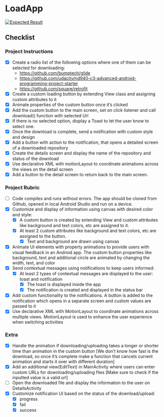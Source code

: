 # LoadApp

[![Expected Result](https://img.youtube.com/vi/a2l2cuMWh20/0.jpg)](https://www.youtube.com/watch?v=a2l2cuMWh20)

## Checklist

### Project Instructions
- [x] Create a radio list of the following options where one of them can be selected for downloading:
  * https://github.com/bumptech/glide
  * https://github.com/udacity/nd940-c3-advanced-android-programming-project-starter
  * https://github.com/square/retrofit
- [x] Create a custom loading button by extending View class and assigning custom attributes to it
- [x] Animate properties of the custom button once it’s clicked
- [x] Add the custom button to the main screen, set on click listener and call download() function with selected Url
- [x] If there is no selected option, display a Toast to let the user know to select one.
- [x] Once the download is complete, send a notification with custom style and design
- [x] Add a button with action to the notification, that opens a detailed screen of a downloaded repository
- [x] Create the details screen and display the name of the repository and status of the download
- [x] Use declarative XML with motionLayout to coordinate animations across the views on the detail screen
- [x] Add a button to the detail screen to return back to the main screen.

### Project Rubric
- [ ] Code compiles and runs without errors. The app should be cloned from Github, opened in local Android Studio and run on a device.
- [x] Customize and display of information using canvas with desired color and style:
  - [x] A custom button is created by extending View and custom attributes like background and text colors, etc are assigned to it.
  - [x] At least 2 custom attributes like background and text colors, etc are assigned to the button.
    - [x] Text and background are drawn using canvas
- [x] Animate UI elements with property animations to provide users with visual feedback in an Android app. The custom button properties like background, text and additional circle are animated by changing the width, text, and color
- [x] Send contextual messages using notifications to keep users informed:
  - [x] At least 2 types of contextual messages are displayed to the user: toast and notification
    - [x] The toast is displayed inside the app
    - [x] The notification is created and displayed in the status bar
- [x] Add custom functionality to the notifications. A button is added to the notification which opens in a separate screen and custom values are passed to it
- [x] Use declarative XML with MotionLayout to coordinate animations across multiple views. MotionLayout is used to enhance the user experience when switching activities

### Extra
- [x] Handle the animation if downloading/uploading takes a longer or shorter time than animation in the custom button [We don’t know how fast is the download, so once it’s complete make a function that cancels current animation and starts it over with different duration]
- [x] Add an additional view(EditText) in MainActivity where users can enter custom URLs for downloading/uploading files [Make sure to check if the inputted value is a valid url]
- [ ] Open the downloaded file and display the information to the user on DetailsActivity
- [x] Customize notification UI based on the status of the download/upload:
  - [x] progress
  - [x] fail
  - [x] success